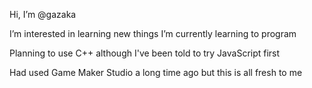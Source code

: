 Hi, I’m @gazaka

I’m interested in learning new things
I’m currently learning to program

Planning to use C++ although I've been told to try JavaScript first

Had used Game Maker Studio a long time ago but this is all fresh to me

<!---
gazaka/gazaka is a ✨ special ✨ repository because its `README.md` (this file) appears on your GitHub profile.
You can click the Preview link to take a look at your changes.
--->
